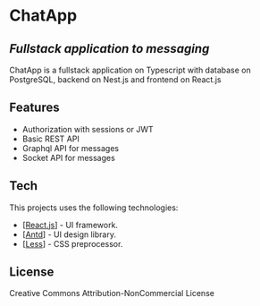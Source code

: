 # ChatApp
## _Fullstack application to messaging_


ChatApp is a fullstack application on Typescript with database on PostgreSQL, backend on Nest.js and frontend on React.js

## Features

- Authorization with sessions or JWT
- Basic REST API
- Graphql API for messages
- Socket API for messages

## Tech

This projects uses the following technologies:

- [[React.js](https://reactjs.org/ "React.js")] - UI framework.
- [[Antd](https://ant.design/ "Ant design")] - UI design library.
- [[Less](https://lesscss.org/ "Less")] - CSS preprocessor.


## License

Creative Commons Attribution-NonCommercial License
